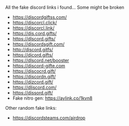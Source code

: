 All the fake discord links i found... Some might be broken

- https://discordgiftss.com/
- https://discorcl.click/
- https://discorcl.link/
- https://dis.cord.gifts/
- https://dlscord.gifts/
- https://discordsgift.com/
- http://discord.gitfs/
- https://dicord.gifts/
- https://dlscord.net/booster
- https://discord-gifte.com
- https://discocrd.gift/
- https://discordn.gift/
- https://dizcord.gift/
- https://dliscord.com/
- https://dissord.gift/
- Fake nitro gen: https://aylink.co/1kvn8

Other random fake links:
- https://discordsteams.com/airdrop
